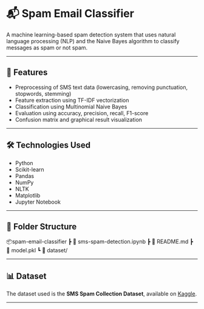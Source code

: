 # 📬 Spam Email Classifier

A machine learning-based spam detection system that uses natural language processing (NLP) and the Naive Bayes algorithm to classify messages as spam or not spam.

---

## 🚀 Features

- Preprocessing of SMS text data (lowercasing, removing punctuation, stopwords, stemming)
- Feature extraction using TF-IDF vectorization
- Classification using Multinomial Naive Bayes
- Evaluation using accuracy, precision, recall, F1-score
- Confusion matrix and graphical result visualization

---

## 🛠️ Technologies Used

- Python
- Scikit-learn
- Pandas
- NumPy
- NLTK
- Matplotlib
- Jupyter Notebook

---

## 📂 Folder Structure

📦spam-email-classifier
┣ 📄 sms-spam-detection.ipynb
┣ 📄 README.md
┣ 📄 model.pkl
┗ 📁 dataset/

---

## 📊 Dataset

The dataset used is the **SMS Spam Collection Dataset**, available on [Kaggle](https://www.kaggle.com/datasets/uciml/sms-spam-collection-dataset).

---
